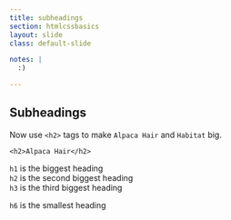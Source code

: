 ```yaml
---
title: subheadings
section: htmlcssbasics
layout: slide
class: default-slide

notes: |
  :)

---
```


## Subheadings

Now use `<h2>` tags to make `Alpaca Hair` and `Habitat` big.

    <h2>Alpaca Hair</h2>

`h1` is the biggest heading<br>
`h2` is the second biggest heading<br>
`h3` is the third biggest heading

`h6` is the smallest heading